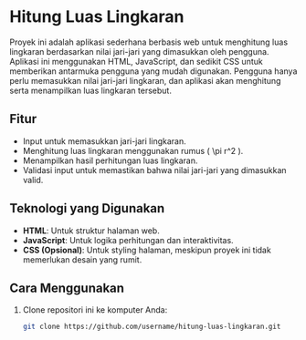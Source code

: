 # Hitung Luas Lingkaran

Proyek ini adalah aplikasi sederhana berbasis web untuk menghitung luas lingkaran berdasarkan nilai jari-jari yang dimasukkan oleh pengguna. Aplikasi ini menggunakan HTML, JavaScript, dan sedikit CSS untuk memberikan antarmuka pengguna yang mudah digunakan. Pengguna hanya perlu memasukkan nilai jari-jari lingkaran, dan aplikasi akan menghitung serta menampilkan luas lingkaran tersebut.

## Fitur

- Input untuk memasukkan jari-jari lingkaran.
- Menghitung luas lingkaran menggunakan rumus \( \pi r^2 \).
- Menampilkan hasil perhitungan luas lingkaran.
- Validasi input untuk memastikan bahwa nilai jari-jari yang dimasukkan valid.

## Teknologi yang Digunakan

- **HTML**: Untuk struktur halaman web.
- **JavaScript**: Untuk logika perhitungan dan interaktivitas.
- **CSS (Opsional)**: Untuk styling halaman, meskipun proyek ini tidak memerlukan desain yang rumit.

## Cara Menggunakan

1. Clone repositori ini ke komputer Anda:
   ```bash
   git clone https://github.com/username/hitung-luas-lingkaran.git
